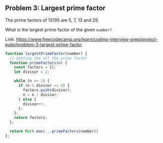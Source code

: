 ## Problem 3: Largest prime factor
The prime factors of 13195 are 5, 7, 13 and 29.

What is the largest prime factor of the given `number?`

Link: https://www.freecodecamp.org/learn/coding-interview-prep/project-euler/problem-3-largest-prime-factor

```JavaScript
function largestPrimeFactor(number) {
  // Getting the all the prime factor
  function primeFactors(n) {
    const factors = [];
    let divisor = 2;

    while (n >= 2) {
      if (n % divisor == 0) {
        factors.push(divisor);
        n = n / divisor;
      } else {
        divisor++;
      };
    };
    return factors;
  };

  return Math.max(...primeFactors(number))
};
```
